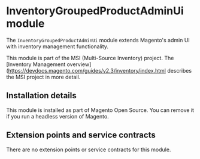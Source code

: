 # InventoryGroupedProductAdminUi module

The `InventoryGroupedProductAdminUi` module extends Magento's admin UI with inventory management functionality.

This module is part of the MSI (Multi-Source Inventory) project. The 
[Inventory Management overview](https://devdocs.magento.com/guides/v2.3/inventory/index.html
describes the MSI project in more detail.

## Installation details

This module is installed as part of Magento Open Source. You can remove it if you run a headless version of Magento.

## Extension points and service contracts

There are no extension points or service contracts for this module.
